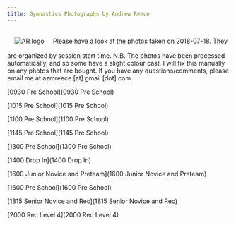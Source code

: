 ```yaml
---
title: Gymnastics Photographs by Andrew Reece
---
```

<link href='/style.css' rel='stylesheet'/>
<img style='display: inline-block; margin: 1rem' src='http://andrewreece.co.uk/img/AR_logo.svg' alt='AR logo' class='svg' id='ar-logo'>
Please have a look at the photos taken on 2018-07-18. They are organized by session start time.  
N.B. The photos have been processed automatically, and so some have a slight colour cast. I will fix this manually on any photos that are bought.  
If you have any questions/comments, please email me at azmreece [at] gmail [dot] com.

[0930 Pre School](0930 Pre School)

[1015 Pre School](1015 Pre School)

[1100 Pre School](1100 Pre School)

[1145 Pre School](1145 Pre School)

[1300 Pre School](1300 Pre School)

[1400 Drop In](1400 Drop In)

[1600 Junior Novice and Preteam](1600 Junior Novice and Preteam)

[1600 Pre School](1600 Pre School)

[1815 Senior Novice and Rec](1815 Senior Novice and Rec)

[2000 Rec Level 4](2000 Rec Level 4)

